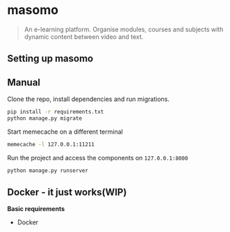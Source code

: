 # masomo
>An e-learning platform. Organise modules, courses and subjects with dynamic content between video and text. 

## Setting up masomo

## Manual
Clone the repo, install dependencies and run migrations.

```bash
pip install -r requirements.txt
python manage.py migrate
```

Start memecache on a different terminal
```bash
memecache -l 127.0.0.1:11211
```

Run the project and access the components on `127.0.0.1:8000`
```bash
python manage.py runserver
```

## Docker - it just works(WIP)
**Basic requirements**
 - Docker